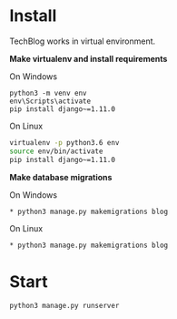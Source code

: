 # Install 

TechBlog works in virtual environment.

**Make virtualenv and install requirements**

On Windows
```
python3 -m venv env
env\Scripts\activate
pip install django~=1.11.0
```

On Linux
```bash
virtualenv -p python3.6 env
source env/bin/activate
pip install django~=1.11.0
```

**Make database migrations**

On Windows
```
* python3 manage.py makemigrations blog
```

On Linux
```bash
* python3 manage.py makemigrations blog
```

# Start

```
python3 manage.py runserver
```